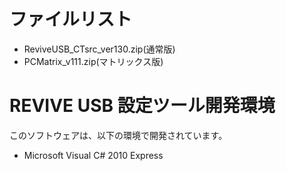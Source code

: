 # ファイルリスト

 - ReviveUSB_CTsrc_ver130.zip(通常版)
 - PCMatrix_v111.zip(マトリックス版)
 
# REVIVE USB 設定ツール開発環境

このソフトウェアは、以下の環境で開発されています。
- Microsoft Visual C# 2010 Express
